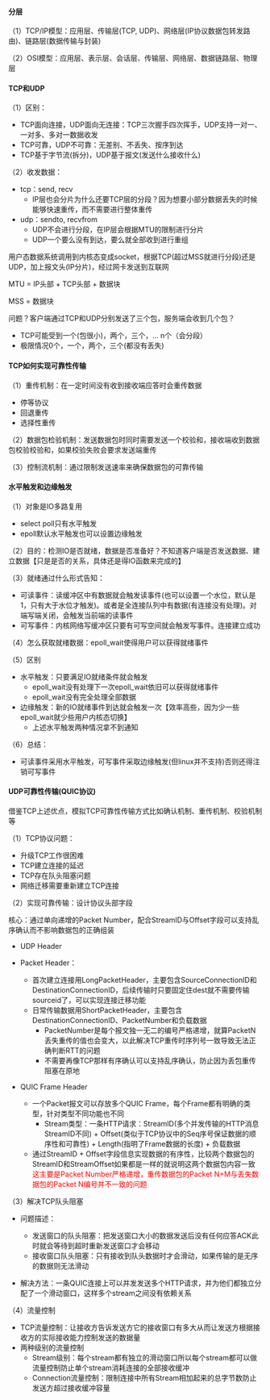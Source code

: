 #### 分层

（1）TCP/IP模型：应用层、传输层(TCP, UDP)、网络层(IP协议数据包转发路由)、链路层(数据传输与封装)

（2）OSI模型：应用层、表示层、会话层、传输层、网络层、数据链路层、物理层



#### TCP和UDP

（1）区别：

- TCP面向连接，UDP面向无连接：TCP三次握手四次挥手，UDP支持一对一、一对多、多对一数据收发
- TCP可靠，UDP不可靠：无差别、不丢失、按序到达
- TCP基于字节流(拆分)，UDP基于报文(发送什么接收什么)

（2）收发数据：

- tcp：send, recv
  - IP层也会分片为什么还要TCP层的分段？因为想要小部分数据丢失的时候能够快速重传，而不需要进行整体重传
- udp：sendto, recvfrom
  - UDP不会进行分段，在IP层会根据MTU的限制进行分片
  - UDP一个要么没有到达，要么就全部收到进行重组

用户态数据系统调用到内核态变成socket，根据TCP(超过MSS就进行分段)还是UDP，加上报文头(IP分片)，经过网卡发送到互联网

MTU = IP头部 + TCP头部 + 数据块

MSS = 数据块

问题？客户端通过TCP和UDP分别发送了三个包，服务端会收到几个包？

- TCP可能受到一个(包很小)，两个，三个，... n个（会分段）
- 极限情况0个，一个，两个，三个(都没有丢失)



#### TCP如何实现可靠性传输

（1）重传机制：在一定时间没有收到接收端应答时会重传数据

- 停等协议
- 回退重传
- 选择性重传

（2）数据包检验机制：发送数据包时同时需要发送一个校验和，接收端收到数据包校验校验和，如果校验失败会要求发送端重传

（3）控制流机制：通过限制发送速率来确保数据包的可靠传输



#### 水平触发和边缘触发

（1）对象是IO多路复用

- select poll只有水平触发
- epoll默认水平触发也可以设置边缘触发

（2）目的：检测IO是否就绪，数据是否准备好？不知道客户端是否发送数据、建立数据【只是是否的关系，具体还是得IO函数来完成的】

（3）就绪通过什么形式告知：

- 可读事件：读缓冲区中有数据就会触发读事件(也可以设置一个水位，默认是1，只有大于水位才触发)。或者是全连接队列中有数据(有连接没有处理)。对端写端关闭，会触发当前端的读事件
- 可写事件：内核网络写缓冲区只要有可写空间就会触发写事件。连接建立成功

（4）怎么获取就绪数据：epoll_wait使得用户可以获得就绪事件

（5）区别

- 水平触发：只要满足IO就绪条件就会触发
  - epoll_wait没有处理下一次epoll_wait依旧可以获得就绪事件
  - epoll_wait没有完全处理全部数据
- 边缘触发：新的IO就绪事件到达就会触发一次【效率高些，因为少一些epoll_wait就少些用户内核态切换】
  - 上述水平触发两种情况拿不到通知

（6）总结：

- 可读事件采用水平触发，可写事件采取边缘触发(但linux并不支持)否则还得注销可写事件



#### UDP可靠性传输(QUIC协议)

借鉴TCP上述优点，模拟TCP可靠性传输方式比如确认机制、重传机制、校验机制等

（1）TCP协议问题：

- 升级TCP工作很困难
- TCP建立连接的延迟
- TCP存在队头阻塞问题
- 网络迁移需要重新建立TCP连接

（2）实现可靠传输：设计协议头部字段

核心：通过单向递增的Packet Number，配合StreamID与Offset字段可以支持乱序确认而不影响数据包的正确组装

- UDP Header
- Packet Header：
  - 首次建立连接用LongPacketHeader，主要包含SourceConnectionID和DestinationConnectionID，后续传输时只要固定住dest就不需要传输sourceid了，可以实现连接迁移功能
  - 日常传输数据用ShortPacketHeader，主要包含DestinationConnectionID、PacketNumber和负载数据
    - PacketNumber是每个报文独一无二的编号严格递增，就算PacketN丢失重传的值也会变大，以此解决TCP重传时序列号一致导致无法正确判断RTT的问题
    - 不需要再像TCP那样有序确认可以支持乱序确认，防止因为丢包重传阻塞在原地

- QUIC Frame Header
  - 一个Packet报文可以存放多个QUIC Frame，每个Frame都有明确的类型，针对类型不同功能也不同
    - Stream类型：一条HTTP请求：StreamID(多个并发传输的HTTP消息StreamID不同) + Offset(类似于TCP协议中的Seq序号保证数据的顺序性和可靠性) + Length(指明了Frame数据的长度) + 负载数据
  - 通过StreamID + Offset字段信息实现数据的有序性，比较两个数据包的StreamID和StreamOffset如果都是一样的就说明这两个数据包内容一致 <span style="color:red">这主要是Packet Number严格递增，重传数据包的Packet N+M与丢失数据包的Packet N编号并不一致的问题</span>

（3）解决TCP队头阻塞

- 问题描述：
  - 发送窗口的队头阻塞：把发送窗口大小的数据发送后没有任何应答ACK此时就会等待到超时重新发送窗口才会移动
  - 接收窗口队头阻塞：只有接收到队头数据时才会滑动，如果传输的是无序的数据则无法滑动

- 解决方法：一条QUIC连接上可以并发发送多个HTTP请求，并为他们都独立分配了一个滑动窗口，这样多个stream之间没有依赖关系

（4）流量控制

- TCP流量控制：让接收方告诉发送方它的接收窗口有多大从而让发送方根据接收方的实际接收能力控制发送的数据量
- 两种级别的流量控制
  - Stream级别：每个stream都有独立的滑动窗口所以每个stream都可以做流量控制防止单个stream消耗连接的全部接收缓冲
  - Connection流量控制：限制连接中所有Stream相加起来的总字节数防止发送方超过接收缓冲容量















